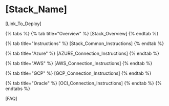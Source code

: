 # \[Stack\_Name]

\[Link\_To\_Deploy]

{% tabs %}
{% tab title="Overview" %}
\[Stack\_Overview]
{% endtab %}

{% tab title="Instructions" %}
\[Stack\_Common\_Instructions]
{% endtab %}

{% tab title="Azure" %}
\[AZURE\_Connection\_Instructions]
{% endtab %}

{% tab title="AWS" %}
\[AWS\_Connection\_Instructions]
{% endtab %}

{% tab title="GCP" %}
\[GCP\_Connection\_Instructions]
{% endtab %}

{% tab title="Oracle" %}
\[OCI\_Connection\_Instructions]
{% endtab %}
{% endtabs %}

\[FAQ]
